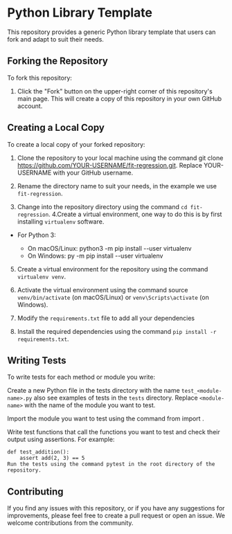 # Python Library Template

This repository provides a generic Python library template that users can fork and adapt to suit their needs.

## Forking the Repository

To fork this repository:

1. Click the "Fork" button on the upper-right corner of this repository's main page. This will create a copy of this repository in your own GitHub account.

## Creating a Local Copy
To create a local copy of your forked repository:

1. Clone the repository to your local machine using the command git clone https://github.com/YOUR-USERNAME/fit-regression.git. Replace YOUR-USERNAME with your GitHub username.

2. Rename the directory name to suit your needs, in the example we use `fit-regression`.

3. Change into the repository directory using the command `cd fit-regression`.
4.Create a virtual environment, one way to do this is by first installing  `virtualenv` software.
  * For Python 3:

    * On macOS/Linux: python3 -m pip install --user virtualenv
    * On Windows: py -m pip install --user virtualenv

5. Create a virtual environment for the repository using the command `virtualenv venv`.

6. Activate the virtual environment using the command source `venv/bin/activate` (on macOS/Linux) or `venv\Scripts\activate` (on Windows).

7. Modify the `requirements.txt` file to add all your dependencies

8. Install the required dependencies using the command `pip install -r requirements.txt`.

## Writing Tests

To write tests for each method or module you write:

Create a new Python file in the tests directory with the name `test_<module-name>.py` also see examples of tests in the `tests` directory. Replace `<module-name>` with the name of the module you want to test.

Import the module you want to test using the command from <module-name> import <function-name>.

Write test functions that call the functions you want to test and check their output using assertions. For example:

```
def test_addition():
    assert add(2, 3) == 5
Run the tests using the command pytest in the root directory of the repository.
```
## Contributing

If you find any issues with this repository, or if you have any suggestions for improvements, please feel free to create a pull request or open an issue. We welcome contributions from the community.
